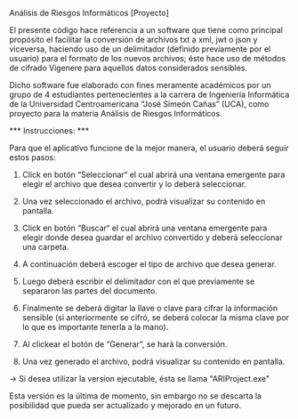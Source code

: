 Análisis de Riesgos Informáticos [Proyecto]

El presente código hace referencia a un software que tiene como principal propósito el facilitar 
 la conversión de archivos txt a xml, jwt o json y viceversa, haciendo uso de un delimitador 
 (definido previamente por el usuario) para el formato de los nuevos archivos; éste hace uso de
 métodos de cifrado Vigenere para aquellos datos considerados sensibles.

Dicho software fue elaborado con fines meramente académicos por un grupo de 4 estudiantes 
pertenecientes a la carrera de Ingeniería Informática de la Universidad Centroamericana 
“José Simeón Cañas” (UCA), como proyecto para la materia Análisis de Riesgos Informáticos.

*** Instrucciones: ***

Para que el aplicativo funcione de la mejor manera, el usuario deberá seguir estos pasos:

1. Click en botón “Seleccionar“ el cual abrirá una ventana emergente para elegir el archivo 
que desea convertir y lo deberá seleccionar.

2. Una vez seleccionado el archivo, podrá visualizar su contenido en pantalla.

3. Click en botón “Buscar“ el cual abrirá una ventana emergente para elegir donde desea 
guardar el archivo convertido y deberá seleccionar una carpeta.

4. A continuación deberá escoger el tipo de archivo que desea generar.

5. Luego deberá escribir el delimitador con el que previamente se separaron las partes del
documento.

6. Finalmente se deberá digitar la llave o clave para cifrar la información sensible (si 
anteriormente se cifró, se deberá colocar la misma clave por lo que es importante tenerla 
a la mano).

7. Al clickear el botón de “Generar”, se hará la conversión.

8. Una vez generado el archivo, podrá visualizar su contenido en pantalla.

-> Si desea utilizar la version ejecutable, ésta se llama "ARIProject.exe"

Esta versión es la última de momento, sin embargo no se descarta la posibilidad que pueda 
ser actualizado y mejorado en un futuro.
